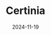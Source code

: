 ---  
layout: startup_page  
title: "Certinia"  
id: "certinia.com"  
permalink: "/certiniacertinia.com11192024/"  
website: "https://www.certinia.com/"  
funding_round: "Growth Round"  
funding_amount: ""  
investors: "TA Associates, Haveli Investments, L.P."  
about: "Certinia provides Professional Services Automation (PSA), Customer Success, and Finance & Accounting software solutions. Its platform connects all aspects of customer-facing operations, from estimation to delivery and financial planning, enabling organizations to deliver customer value with certainty. They serve over 1,400 customers in more than 30 countries."  
markets: "Software, Professional Services Automation, Customer Success, Finance & Accounting, Cloud Computing, Financial Services, SaaS, Enterprise Resource Planning (ERP), Human Resources"  
hq: "Austin, Texas, United States"  
founded_year: "2009"  
linkedin: "https://www.linkedin.com/company/certinia"  
twitter: "https://x.com/certiniainc"  
instagram: ""  
facebook: "https://www.facebook.com/certinia"  
crunchbase: "https://www.crunchbase.com/organization/certinia"  
pitchbook: "https://pitchbook.com/profiles/company/62619-40"  

date_display: "19-Nov-2024"  
date: "2024-11-19"

# SEO Optimization  
meta_title: "Certinia - Growth Round"  
meta_description: "Certinia, Certinia provides Professional Services Automation (PSA), Customer Success, and Finance & Accounting software solutions. Its platform connects all asp..."  
meta_keywords: "Certinia, Software, Professional Services Automation, Customer Success, Finance & Accounting, Cloud Computing, Financial Services, SaaS, Enterprise Resource Planning (ERP), Human Resources, Growth Round funding"  
canonical_url: "https://startup.projectstartups.com/certiniacertinia.com11192024/"  
---